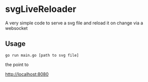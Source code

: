 # svgLiveReloader
A very simple code to serve a svg file and reload it on change via a websocket

## Usage

`go run main.go [path to svg file]`

the point to

[http://localhost:8080](http://localhost:8080)
